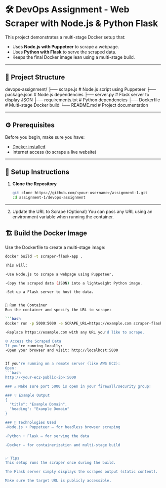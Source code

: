 # 🛠 DevOps Assignment - Web Scraper with Node.js & Python Flask

This project demonstrates a multi-stage Docker setup that:
- Uses **Node.js with Puppeteer** to scrape a webpage.
- Uses **Python with Flask** to serve the scraped data.
- Keeps the final Docker image lean using a multi-stage build.

---

## 📁 Project Structure

devops-assignment/ ├── scrape.js # Node.js script using Puppeteer ├── package.json # Node.js dependencies ├── server.py # Flask server to display JSON ├── requirements.txt # Python dependencies ├── Dockerfile # Multi-stage Docker build └── README.md # Project documentation


---

## ⚙️ Prerequisites

Before you begin, make sure you have:

- [Docker installed](https://docs.docker.com/get-docker/)
- Internet access (to scrape a live website)

---

## 🔧 Setup Instructions

1. **Clone the Repository**
   ```bash
   git clone https://github.com/<your-username>/assignment-1.git
   cd assignment-1/devops-assignment
---

2. Update the URL to Scrape (Optional)
You can pass any URL using an environment variable when running the container.

## 🏗️ Build the Docker Image
Use the Dockerfile to create a multi-stage image:
```bash
docker build -t scraper-flask-app .

This will:

-Use Node.js to scrape a webpage using Puppeteer.

-Copy the scraped data (JSON) into a lightweight Python image.

-Set up a Flask server to host the data.


🚀 Run the Container
Run the container and specify the URL to scrape:

```bash
docker run -p 5000:5000 -e SCRAPE_URL=https://example.com scraper-flask-app

-Replace https://example.com with any URL you'd like to scrape.

🌐 Access the Scraped Data
If you're running locally:
-Open your browser and visit: http://localhost:5000


If you're running on a remote server (like AWS EC2):
Open:
```bash
http://<your-ec2-public-ip>:5000

### ⚠️ Make sure port 5000 is open in your firewall/security group!

### 💡 Example Output
{
  "title": "Example Domain",
  "heading": "Example Domain"
}

### 🧰 Technologies Used
-Node.js + Puppeteer – for headless browser scraping

-Python + Flask – for serving the data

-Docker – for containerization and multi-stage build


✅ Tips
This setup runs the scraper once during the build.

The Flask server simply displays the scraped output (static content).

Make sure the target URL is publicly accessible.

